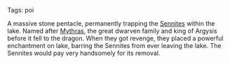 Tags: poi

A massive stone pentacle, permanently trapping the [Sennites](Sennites) within the lake. Named after [Mythras](Mythras), the great dwarven family and king of Argysis before it fell to the dragon. When they got revenge, they placed a powerful enchantment on lake, barring the Sennites from ever leaving the lake. The Sennites would pay very handsomely for its removal.